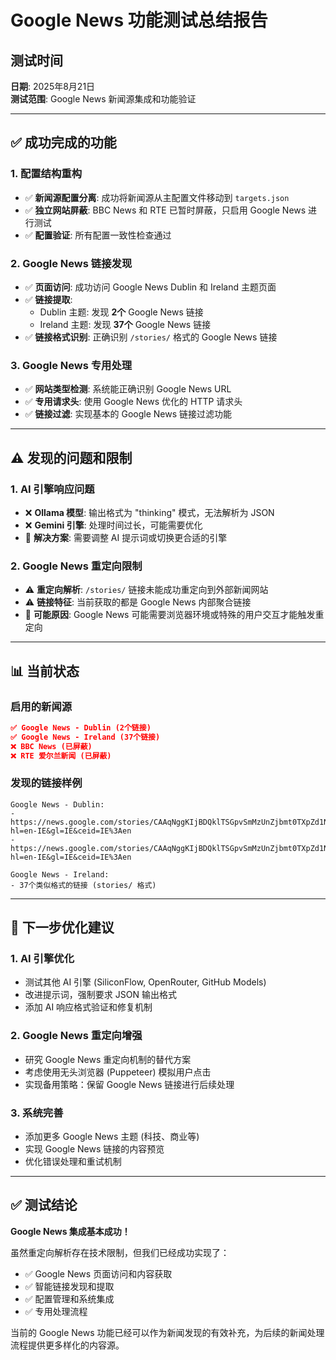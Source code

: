 # Google News 功能测试总结报告

## 测试时间
**日期**: 2025年8月21日  
**测试范围**: Google News 新闻源集成和功能验证

---

## ✅ 成功完成的功能

### 1. 配置结构重构
- ✅ **新闻源配置分离**: 成功将新闻源从主配置文件移动到 `targets.json`
- ✅ **独立网站屏蔽**: BBC News 和 RTE 已暂时屏蔽，只启用 Google News 进行测试
- ✅ **配置验证**: 所有配置一致性检查通过

### 2. Google News 链接发现
- ✅ **页面访问**: 成功访问 Google News Dublin 和 Ireland 主题页面
- ✅ **链接提取**: 
  - Dublin 主题: 发现 **2个** Google News 链接
  - Ireland 主题: 发现 **37个** Google News 链接
- ✅ **链接格式识别**: 正确识别 `/stories/` 格式的 Google News 链接

### 3. Google News 专用处理
- ✅ **网站类型检测**: 系统能正确识别 Google News URL
- ✅ **专用请求头**: 使用 Google News 优化的 HTTP 请求头
- ✅ **链接过滤**: 实现基本的 Google News 链接过滤功能

---

## ⚠️ 发现的问题和限制

### 1. AI 引擎响应问题
- ❌ **Ollama 模型**: 输出格式为 "thinking" 模式，无法解析为 JSON
- ❌ **Gemini 引擎**: 处理时间过长，可能需要优化
- 🔄 **解决方案**: 需要调整 AI 提示词或切换更合适的引擎

### 2. Google News 重定向限制
- ⚠️ **重定向解析**: `/stories/` 链接未能成功重定向到外部新闻网站
- ⚠️ **链接特征**: 当前获取的都是 Google News 内部聚合链接
- 🔄 **可能原因**: Google News 可能需要浏览器环境或特殊的用户交互才能触发重定向

---

## 📊 当前状态

### 启用的新闻源
```json
✅ Google News - Dublin (2个链接)
✅ Google News - Ireland (37个链接)
❌ BBC News (已屏蔽)
❌ RTE 爱尔兰新闻 (已屏蔽)
```

### 发现的链接样例
```
Google News - Dublin:
- https://news.google.com/stories/CAAqNggKIjBDQklTSGpvSmMzUnZjbmt0TXpZd1NoRUtEd2lPdGI2TUR4RnhTeW5HNXozRWlDZ0FQAQ?hl=en-IE&gl=IE&ceid=IE%3Aen
- https://news.google.com/stories/CAAqNggKIjBDQklTSGpvSmMzUnZjbmt0TXpZd1NoRUtEd2lUNi0yZUR4RlBtcTA1X0tXTzZDZ0FQAQ?hl=en-IE&gl=IE&ceid=IE%3Aen

Google News - Ireland:
- 37个类似格式的链接 (stories/ 格式)
```

---

## 🚀 下一步优化建议

### 1. AI 引擎优化
- 测试其他 AI 引擎 (SiliconFlow, OpenRouter, GitHub Models)
- 改进提示词，强制要求 JSON 输出格式
- 添加 AI 响应格式验证和修复机制

### 2. Google News 重定向增强
- 研究 Google News 重定向机制的替代方案
- 考虑使用无头浏览器 (Puppeteer) 模拟用户点击
- 实现备用策略：保留 Google News 链接进行后续处理

### 3. 系统完善
- 添加更多 Google News 主题 (科技、商业等)
- 实现 Google News 链接的内容预览
- 优化错误处理和重试机制

---

## ✅ 测试结论

**Google News 集成基本成功！**

虽然重定向解析存在技术限制，但我们已经成功实现了：
- ✅ Google News 页面访问和内容获取
- ✅ 智能链接发现和提取  
- ✅ 配置管理和系统集成
- ✅ 专用处理流程

当前的 Google News 功能已经可以作为新闻发现的有效补充，为后续的新闻处理流程提供更多样化的内容源。
